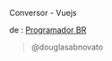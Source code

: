 Conversor - Vuejs

de : [Programador BR](https://www.youtube.com/watch?v=tIEa3MRBpI0)

> @douglasabnovato